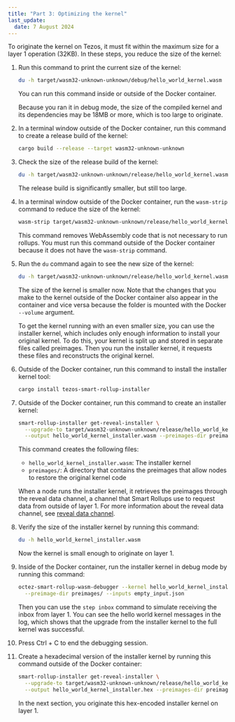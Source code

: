 ```yaml
---
title: "Part 3: Optimizing the kernel"
last_update:
  date: 7 August 2024
---
```


To originate the kernel on Tezos, it must fit within the maximum size for a layer 1 operation (32KB).
In these steps, you reduce the size of the kernel:

1. Run this command to print the current size of the kernel:

   ```bash
   du -h target/wasm32-unknown-unknown/debug/hello_world_kernel.wasm
   ```

   You can run this command inside or outside of the Docker container.

   Because you ran it in debug mode, the size of the compiled kernel and its dependencies may be 18MB or more, which is too large to originate.

1. In a terminal window outside of the Docker container, run this command to create a release build of the kernel:

   ```bash
   cargo build --release --target wasm32-unknown-unknown
   ```

1. Check the size of the release build of the kernel:

   ```bash
   du -h target/wasm32-unknown-unknown/release/hello_world_kernel.wasm
   ```

   The release build is significantly smaller, but still too large.

1. In a terminal window outside of the Docker container, run the `wasm-strip` command to reduce the size of the kernel:

   ```bash
   wasm-strip target/wasm32-unknown-unknown/release/hello_world_kernel.wasm
   ```

   This command removes WebAssembly code that is not necessary to run rollups.
   You must run this command outside of the Docker container because it does not have the `wasm-strip` command.

1. Run the `du` command again to see the new size of the kernel:

   ```bash
   du -h target/wasm32-unknown-unknown/release/hello_world_kernel.wasm
   ```

   The size of the kernel is smaller now.
   Note that the changes that you make to the kernel outside of the Docker container also appear in the container and vice versa because the folder is mounted with the Docker `--volume` argument.

   To get the kernel running with an even smaller size, you can use the installer kernel, which includes only enough information to install your original kernel.
   To do this, your kernel is split up and stored in separate files called preimages.
   Then you run the installer kernel, it requests these files and reconstructs the original kernel.

1. Outside of the Docker container, run this command to install the installer kernel tool:

   ```bash
   cargo install tezos-smart-rollup-installer
   ```

1. Outside of the Docker container, run this command to create an installer kernel:

   ```bash
   smart-rollup-installer get-reveal-installer \
     --upgrade-to target/wasm32-unknown-unknown/release/hello_world_kernel.wasm \
     --output hello_world_kernel_installer.wasm --preimages-dir preimages/
   ```

   This command creates the following files:

   - `hello_world_kernel_installer.wasm`: The installer kernel
   - `preimages/`: A directory that contains the preimages that allow nodes to restore the original kernel code

   When a node runs the installer kernel, it retrieves the preimages through the reveal data channel, a channel that Smart Rollups use to request data from outside of layer 1.
   For more information about the reveal data channel, see [reveal data channel](https://tezos.gitlab.io/alpha/smart_rollups.html#reveal-data-channel).

1. Verify the size of the installer kernel by running this command:

   ```bash
   du -h hello_world_kernel_installer.wasm
   ```

   Now the kernel is small enough to originate on layer 1.

1. Inside of the Docker container, run the installer kernel in debug mode by running this command:

   ```bash
   octez-smart-rollup-wasm-debugger --kernel hello_world_kernel_installer.wasm \
     --preimage-dir preimages/ --inputs empty_input.json
   ```

   Then you can use the `step inbox` command to simulate receiving the inbox from layer 1.
   You can see the hello world kernel messages in the log, which shows that the upgrade from the installer kernel to the full kernel was successful.

1. Press Ctrl + C to end the debugging session.

1. Create a hexadecimal version of the installer kernel by running this command outside of the Docker container:

   ```bash
   smart-rollup-installer get-reveal-installer \
     --upgrade-to target/wasm32-unknown-unknown/release/hello_world_kernel.wasm \
     --output hello_world_kernel_installer.hex --preimages-dir preimages/
   ```

   In the next section, you originate this hex-encoded installer kernel on layer 1.
